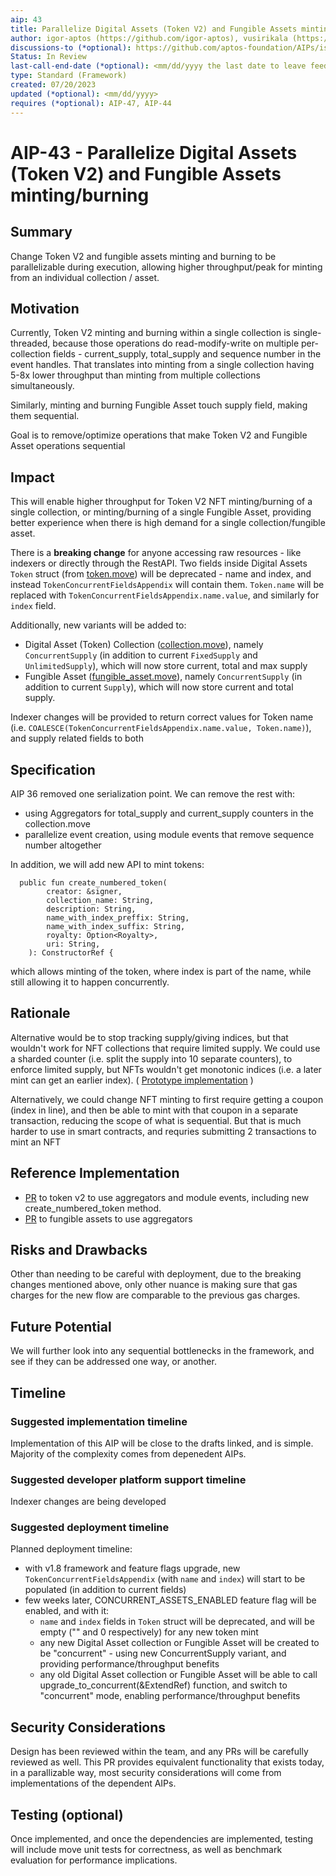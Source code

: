 ```yaml
---
aip: 43
title: Parallelize Digital Assets (Token V2) and Fungible Assets minting/burning
author: igor-aptos (https://github.com/igor-aptos), vusirikala (https://github.com/vusirikala)
discussions-to (*optional): https://github.com/aptos-foundation/AIPs/issues/209
Status: In Review
last-call-end-date (*optional): <mm/dd/yyyy the last date to leave feedbacks and reviews>
type: Standard (Framework)
created: 07/20/2023
updated (*optional): <mm/dd/yyyy>
requires (*optional): AIP-47, AIP-44
---
```


# AIP-43 - Parallelize Digital Assets (Token V2) and Fungible Assets minting/burning
  
## Summary

Change Token V2 and fungible assets minting and burning to be parallelizable during execution, allowing higher throughput/peak for minting from an individual collection / asset.

## Motivation

Currently, Token V2 minting and burning within a single collection is single-threaded, 
because those operations do read-modify-write on multiple per-collection fields - 
current_supply, total_supply and sequence number in the event handles. 
That translates into minting from a single collection having 5-8x 
lower throughput than minting from multiple collections simultaneously. 

Similarly, minting and burning Fungible Asset touch supply field, making them sequential. 

Goal is to remove/optimize operations that make Token V2 and Fungible Asset operations sequential 

## Impact

This will enable higher throughput for Token V2 NFT minting/burning of a single collection, or minting/burning of a single Fungible Asset, providing better experience when there is high demand for a single collection/fungible asset.

There is a **breaking change** for anyone accessing raw resources - like indexers or directly through the RestAPI.
Two fields inside Digital Assets `Token` struct (from [token.move](https://github.com/aptos-labs/aptos-core/blob/main/aptos-move/framework/aptos-token-objects/sources/token.move)) will be deprecated - name and index, and instead `TokenConcurrentFieldsAppendix` will contain them. `Token.name` will be replaced with `TokenConcurrentFieldsAppendix.name.value`, and similarly for `index` field.

Additionally, new variants will be added to:
- Digital Asset (Token) Collection ([collection.move](https://github.com/aptos-labs/aptos-core/blob/main/aptos-move/framework/aptos-token-objects/sources/collection.move)), namely `ConcurrentSupply` (in addition to current `FixedSupply` and `UnlimitedSupply`), which will now store current, total and max supply
- Fungible Asset ([fungible_asset.move](https://github.com/aptos-labs/aptos-core/blob/main/aptos-move/framework/aptos-framework/sources/fungible_asset.move)), namely `ConcurrentSupply` (in addition to current `Supply`), which will now store current and total supply.

Indexer changes will be provided to return correct values for Token name (i.e. `COALESCE(TokenConcurrentFieldsAppendix.name.value, Token.name)`), and supply related fields to both 

## Specification

AIP 36 removed one serialization point. We can remove the rest with:
- using Aggregators for total_supply and current_supply counters in the collection.move
- parallelize event creation, using module events that remove sequence number altogether 

In addition, we will add new API to mint tokens:
```
  public fun create_numbered_token(
        creator: &signer,
        collection_name: String,
        description: String,
        name_with_index_preffix: String,
        name_with_index_suffix: String,
        royalty: Option<Royalty>,
        uri: String,
    ): ConstructorRef {
```
which allows minting of the token, where index is part of the name, while still allowing it to happen concurrently.

## Rationale

Alternative would be to stop tracking supply/giving indices, but that wouldn't work for NFT collections that require limited supply.
We could use a sharded counter (i.e. split the supply into 10 separate counters), to enforce limited supply, but NFTs wouldn't get monotonic indices (i.e. a later mint can get an earlier index). ( [Prototype implementation](https://github.com/aptos-labs/aptos-core/compare/main...igor-aptos:aptos-core:igor/bucketed_counter) )

Alternatively, we could change NFT minting to first require getting a coupon (index in line), 
and then be able to mint with that coupon in a separate transaction, reducing the scope of what is sequential. 
But that is much harder to use in smart contracts, and requries submitting 2 transactions to mint an NFT

## Reference Implementation

- [PR](https://github.com/aptos-labs/aptos-core/pull/9971) to token v2 to use aggregators and module events, including new create_numbered_token method.
- [PR](https://github.com/aptos-labs/aptos-core/pull/9972) to fungible assets to use aggregators

## Risks and Drawbacks

Other than needing to be careful with deployment, due to the breaking changes mentioned above, only other nuance is making sure that gas charges for the new flow are comparable to the previous gas charges.

## Future Potential

We will further look into any sequential bottlenecks in the framework, and see if they can be addressed one way, or another.

## Timeline

### Suggested implementation timeline

Implementation of this AIP will be close to the drafts linked, and is simple. Majority of the complexity comes from depenedent AIPs.

### Suggested developer platform support timeline

Indexer changes are being developed

### Suggested deployment timeline

Planned deployment timeline:
- with v1.8 framework and feature flags upgrade, new `TokenConcurrentFieldsAppendix` (with `name` and `index`) will start to be populated (in addition to current fields)
- few weeks later, CONCURRENT_ASSETS_ENABLED feature flag will be enabled, and with it:
  - `name` and `index` fields in `Token` struct will be deprecated, and will be empty ("" and 0 respectively) for any new token mint
  - any new Digital Asset collection or Fungible Asset will be created to be "concurrent" - using new ConcurrentSupply variant, and providing performance/throughput benefits
  - any old Digital Asset collection or Fungible Asset will be able to call upgrade_to_concurrent(&ExtendRef) function, and switch to "concurrent" mode, enabling performance/throughput benefits

## Security Considerations

Design has been reviewed within the team, and any PRs will be carefully reviewed as well.
This PR provides equivalent functionality that exists today, in a parallizable way, most security considerations will come from implementations of the dependent AIPs.

## Testing (optional)

Once implemented, and once the dependencies are implemented, testing will include move unit tests for correctness, as well as benchmark evaluation for performance implications.
